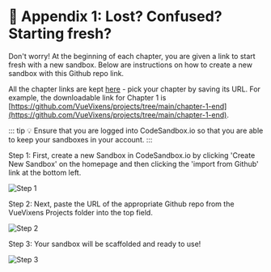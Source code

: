 # 🤷 Appendix 1: Lost? Confused? Starting fresh?

Don't worry! At the beginning of each chapter, you are given a link to start fresh with a new sandbox. Below are instructions on how to create a new sandbox with this Github repo link.

All the chapter links are kept [here](https://github.com/VueVixens/projects) - pick your chapter by saving its URL. For example, the downloadable link for Chapter 1 is [https://github.com/VueVixens/projects/tree/main/chapter-1-end](https://github.com/VueVixens/projects/tree/main/chapter-1-end).

::: tip 💡
Ensure that you are logged into CodeSandbox.io so that you are able to keep your sandboxes in your account.
:::

Step 1: First, create a new Sandbox in CodeSandbox.io by clicking 'Create New Sandbox' on the homepage and then clicking the 'import from Github' link at the bottom left.

![Step 1](./images/codesandbox_1.png)

Step 2: Next, paste the URL of the appropriate Github repo from the VueVixens Projects folder into the top field.

![Step 2](./images/codesandbox_2.png)

Step 3: Your sandbox will be scaffolded and ready to use!

![Step 3](./images/codesandbox_3.png)
